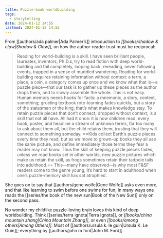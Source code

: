 ```yaml
---
title: Puzzle-book worldbuilding
tags:
  - storytelling
date: 2024-01-12 14:55
lastmod: 2024-01-12 14:55
---
```

From [[authors/ada palmer|Ada Palmer’s]] introduction to *[[books/shadow & claw|Shadow & Claw]]*, on how the author-reader trust must be reciprocal:

> Reading for world-building is a skill. I have seen brilliant people, laureates, inventors, Ph.D.s, try to read fiction with deep world-building and fail completely, looping back, rereading, never following events, trapped in a sense of muddled wandering. Reading for world-building requires retaining information without context: a term, a place, a coin, a category comes up once and we know what that is—a puzzle piece—that our task is to gather up these pieces as the author drops them, and to slowly assemble the whole. This is not easy. Human memory needs hooks for facts: a mnemonic, a story, context, something; grueling textbook rote-learning fades quickly, but a story of the statesman or the king, that’s what makes knowledge stay. To retain puzzle pieces that don’t connect, dropped without context, is a skill that not all have. All had it once: it is how children read, every book, poster, and headline a stream of unknown terms, far too many to ask about them all, but the child retains them, trusting that they will connect to something someday. ==Kids collect Earth’s puzzle pieces every time they read, but as we move to grown-up books they all use the same picture, and define immediately those terms they fear a reader may not know. Thus the skill of keeping puzzle pieces fades, unless we read books set in other worlds, new puzzle pictures which make us retain the skill, as frogs sometimes retain their tadpole tails into adulthood.== This—many have observed—is why most F&SF readers come to the genre young, it’s hard to start in adulthood when one’s puzzle-memory skill has sat atrophied.

She goes on to say that [[authors/gene wolfe|Gene Wolfe]] asks even more, and that like learning to swim before one swims for fun, in many ways one reads the [[series/the book of the new sun|Book of the New Sun]] only on the second pass.

No wonder my childlike puzzle-loving brain loves this kind of deep worldbuilding. Think [[series/terra ignota|Terra Ignota]], or *[[books/china mountain zhang|China Mountain Zhang]]*, or even *[[books/among others|Among Others]]*. Most of [[authors/ursula k. le guin|Ursula K. Le Guin]]; everything by [[authors/john m ford|John M. Ford]].